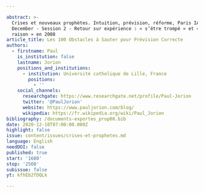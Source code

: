 ```yaml
---

abstract: >-
  Crises et nouveaux prophètes. Intuition, prévision, réforme, Paris IAS, 10-11
  December - Session 2 - Retour sur expérience : « s’être trompé » et « avoir eu
  raison » en 2008
article_title: Les 100 Obstacles à Sauter pour Prévision Correcte
authors:
  - firstname: Paul
    is_institution: false
    lastname: Jorion
    positions_and_institutions:
      - institution: Université catholique de Lille, France
        positions:
          - ''
    social_channels:
      researchgate: https://www.researchgate.net/profile/Paul-Jorion
      twitter: '@PaulJorion'
      website: https://www.pauljorion.com/blog/
      wikipedia: https://fr.wikipedia.org/wiki/Paul_Jorion
bibliography: /documents-exportes_prop08.bib
date: 2020-12-10T07:00:00.000Z
highlight: false
issue: content/issues/crises-et-prophetes.md
language: English
needDOI: false
published: true
start: '1680'
stop: '2560'
subissue: false
yt: kfhEb2fDQLk

---
```



<Youtube yt="kfhEb2fDQLk" caption="Les 100 obstacles à sauter pour prévision correcte" start="1680" stop="2560"></Youtube>